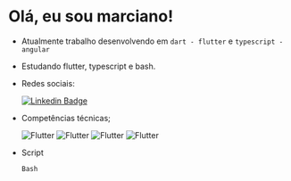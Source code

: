 # Olá, eu sou marciano!

- Atualmente trabalho desenvolvendo em `dart - flutter` e `typescript - angular`
- Estudando flutter, typescript e bash.
- Redes sociais:

     [![Linkedin Badge](https://img.shields.io/badge/LinkedIn-0077B5?style=for-the-badge&logo=linkedin&logoColor=white)](https://br.linkedin.com/in/marciano-pereira-003a6619a?trk=public_profile_browsemap_profile-result-card_result-card_full-click)

- Competências técnicas;

     ![Flutter](https://img.shields.io/badge/Dart-white?style=for-the-badge&logo=dart&logoColor=0175C2)
     ![Flutter](https://img.shields.io/badge/Flutter-white?style=for-the-badge&logo=flutter&logoColor=02569B)
     ![Flutter](https://img.shields.io/badge/TypeScript-white?style=for-the-badge&logo=typeScript&logoColor=02569B)
     ![Flutter](https://img.shields.io/badge/Angular-white?style=for-the-badge&logo=angular&logoColor=B00020)
  
- Script 
     
     `Bash`

